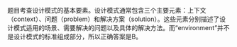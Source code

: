 题目考查设计模式的基本要素。设计模式通常包含三个主要元素：上下文（context）、问题（problem）和解决方案（solution）。这些元素分别描述了设计模式适用的场景、需要解决的问题以及具体的解决方法。而“environment”并不是设计模式的标准组成部分，所以正确答案是B。